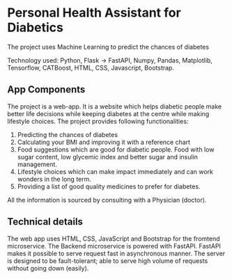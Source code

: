 # Personal Health Assistant for Diabetics

The project uses Machine Learning to predict the chances of diabetes

Technology used: Python, Flask -> FastAPI, Numpy, Pandas, Matplotlib, Tensorflow, CATBoost, HTML, CSS, Javascript, Bootstrap.


## App Components

The project is a web-app. It is a website which helps diabetic people make better life decisions while keeping diabetes at the centre while making lifestyle choices. The project provides following functionalities:

1. Predicting the chances of diabetes
2. Calculating your BMI and improving it with a reference chart
3. Food suggestions which are good for diabetic people. Food with low sugar content, low glycemic index and better sugar and insulin management.
4. Lifestyle choices which can make impact immediately and can work wonders in the long term.
5. Providing a list of good quality medicines to prefer for diabetes.

All the information is sourced by consulting with a Physician (doctor).

## Technical details

The web app uses HTML, CSS, JavaScript and Bootstrap for the fromtend microservice. The Backend microservice is powered with FastAPI. FastAPI makes it possible to serve request fast in asynchronous manner. The server is designed to be fault-tolerant; able to serve high volume of requests without going down (easily).
